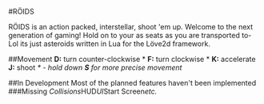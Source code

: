 #RÖIDS

RÖIDS is an action packed, interstellar, shoot 'em up. Welcome to the next generation of gaming! Hold on to your as seats as you are transported to- Lol its just asteroids written in Lua for the Löve2d framework.

##Movement
**D:** turn counter-clockwise \*
**F:** turn clockwise \*
**K:** accelerate
**J:** shoot
*\* - hold down **S** for more precise movement*

##In Development
Most of the planned features haven't been implemented
###Missing
*Collisions*HUD*UI*Start Screen*etc.*
